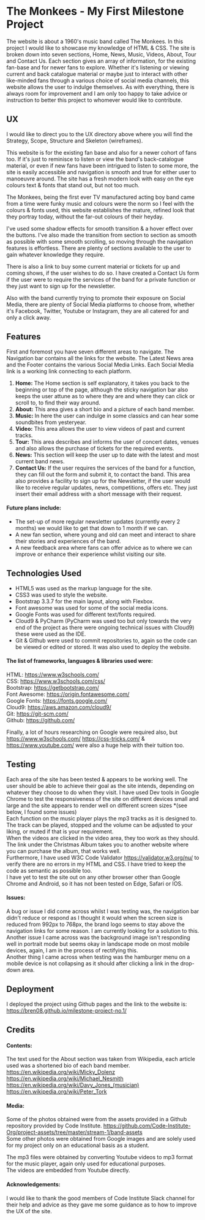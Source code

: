 # The Monkees - My First Milestone Project 

The website is about a 1960's music band called The Monkees. In this project I would like to showcase my knowledge of HTML & CSS.
The site is broken down into seven sections, Home, News, Music, Videos, About, Tour and Contact Us. Each section gives an array 
of information, for the existing fan-base and for newer fans to explore. Whether it's listening or viewing current and 
back catalogue material or maybe just to interact with other like-minded fans through a various choice of social media channels, 
this website allows the user to indulge themselves. As with everything, there is always room for improvement and I am only too happy
to take advice or instruction to better this project to whomever would like to contribute.

## UX

I would like to direct you to the UX directory above where you will find the Strategy, Scope, Structure and Skeleton (wireframes).

This website is for the existing fan base and also for a newer cohort of fans too. If it's just to reminisce to listen or view the 
band's back-catalogue material, or even if new fans have been intrigued to listen to some more, the site is easily accessible and navigation is 
smooth and true for either user to manoeuvre around. The site has a fresh modern look with easy on the eye colours text & fonts that stand out, but 
not too much.  

The Monkees, being the first ever TV manufactured acting boy band came from a time were funky music and colours were the norm so I feel with the colours & fonts used, this website establishes the mature, refined look 
that they portray today, without the far-out colours of their heyday.

I've used some shadow effects for smooth transition & a hover effect over the buttons. I've also made the transition from section to section as smooth
as possible with some smooth scrolling, so moving through the navigation features is effortless. There are plenty of sections available to the user
to gain whatever knowledge they require. 

There is also a link to buy some current material or tickets for up and coming shows, if the user wishes to do so.
I have created a Contact Us form if the user were to require the services of the band for a private function or they just want to sign up for the newsletter.


Also with the band currently trying to promote their exposure on Social Media, there are plenty of Social Media platforms to choose from, whether it's 
Facebook, Twitter, Youtube or Instagram, they are all catered for and only a click away.

## Features

First and foremost you have seven different areas to navigate. The Navigation bar contains all the links for the website. 
The Latest News area and the Footer contains the various Social Media Links. Each Social Media link is a working link connecting to each platform.

<ol><li><strong>Home:</strong> The Home section is self explanatory, it takes you back to the beginning or top of the page, although 
the sticky navigation bar also keeps the user attune as to where they are and where they can click or scroll to, to find their way around.
<li><strong>About:</strong> This area gives a short bio and a picture of each band member.</li><li><strong>Music:</strong> In here the user can indulge in some classics
and can hear some soundbites from yesteryear.</li><li><strong>Video:</strong> This area allows the user to view
videos of past and current tracks.</li> 
<li><strong>Tour:</strong> This area describes and informs the user of concert dates, venues and also allows the purchase of tickets for the required events.</li>
<li><strong>News:</strong> This section will keep the user up to date with the latest and most current band news.</li><li><strong>Contact Us:</strong> If the user requires
the services of the band for a function, they can fill out the form and submit it, to contact the band. This area also provides a facility to sign up for the Newsletter, if
the user would like to receive regular updates, news, competitions, offers etc. They just insert their email address with a short message with their request.</li></ol> 

#### Future plans include: 
<ul><li>The set-up of more regular newsletter updates (currently every 2 months) we would like to get that down to 1 month if we can.</li><li>A new
fan section, where young and old can meet and interact to share their stories and experiences of the band.</li><li>A new feedback area where fans can offer advice as to where
we can improve or enhance their experience whilst visiting our site.</li></ul>

## Technologies Used

<ul><li>HTML5 was used as the markup language for the site.</li><li>CSS3 was used to style the website.</li><li> Bootstrap 3.3.7 for the main layout, along with Flexbox.</li>
<li>Font awesome was used for some of the social media icons.</li><li>Google Fonts was used for different text/fonts required.</li><li>Cloud9 & PyCharm 
(PyCharm was used too but only towards the very end of the project as there were ongoing technical issues with Cloud9)
these were used as the IDE. 
</li><li>Git & Github were used to commit repositories to, again so the code can be viewed or edited or stored. It was also used to deploy the website.</li></ul>

#### The list of frameworks, languages & libraries used were: 

HTML: https://www.w3schools.com/ <br> CSS: https://www.w3schools.com/css/ <br> Bootstrap: https://getbootstrap.com/ <Br>Font Awesome: https://origin.fontawesome.com/ <Br> Google Fonts: https://fonts.google.com/
<Br> Cloud9: https://aws.amazon.com/cloud9/ <Br> Git: https://git-scm.com/ <Br> Github: https://github.com/


Finally, a lot of hours researching on Google were required also, but https://www.w3schools.com/ https://css-tricks.com/ & https://www.youtube.com/ were also a huge help with their tuition too.

## Testing

Each area of the site has been tested & appears to be working well. The user should be able to achieve their goal as the site intends, depending on whatever they choose to do when they visit. I have used Dev tools 
in Google Chrome to test the responsiveness of the site on different devices small and large and the site appears to render well on different screen sizes *(see below, I found some issues)<br> 
Each function on the music player plays the mp3 tracks as it is designed to. The track can be played, stopped and the volume can be adjusted to your liking, or muted if that is your requirement.<br> 
When the videos are clicked in the video area, they too work as they should.<br> The link under the Christmas Album
takes you to another website where you can purchase the album, that works well.<br> Furthermore, 
I have used W3C Code Validator https://validator.w3.org/nu/ to verify there are no errors in my HTML and CSS. I have tried to keep the code as semantic as possible too.<br> I have yet to test the site
out on any other browser other than Google Chrome and Android, so it has not been tested on Edge, Safari or IOS.

#### Issues: 

A bug or issue I did come across whilst I was testing was, the navigation bar didn't reduce or respond as I thought it would when the screen size is reduced from 992px to 768px, the brand logo 
seems to stay above the navigation links for some reason. I am currently looking for a solution to this.<br> Another issue I came across was the background image isn't responding well
in portrait mode but seems okay in landscape mode on most mobile devices, again, I am in the process of rectifying this.<br> 
Another thing I came across when testing was the hamburger menu on a mobile device is not collapsing as it should after 
clicking a link in the drop-down area.

## Deployment 

I deployed the project using Github pages and the link to the website is: https://bren08.github.io/milestone-project-no.1/

## Credits 

#### Contents:

The text used for the About section was taken from Wikipedia, each article used was a shortened bio of each band member.<br> https://en.wikipedia.org/wiki/Micky_Dolenz <br> https://en.wikipedia.org/wiki/Michael_Nesmith <br> 
https://en.wikipedia.org/wiki/Davy_Jones_(musician) <br> https://en.wikipedia.org/wiki/Peter_Tork 

#### Media:

Some of the photos obtained were from the assets provided in a Github repository provided by Code Institute. https://github.com/Code-Institute-Org/project-assets/tree/master/stream-1/band-assets<br>
Some other photos were obtained from Google images and are solely used for my project only on an educational basis as a student. 

The mp3 files were obtained by converting Youtube videos to mp3 format for the music player, again only used for educational purposes.<br>
The videos are embedded from Youtube directly.

#### Acknowledgements:

I would like to thank the good members of Code Institute Slack channel for their help and advice as they gave me some guidance as to how to improve the UX of the site.

